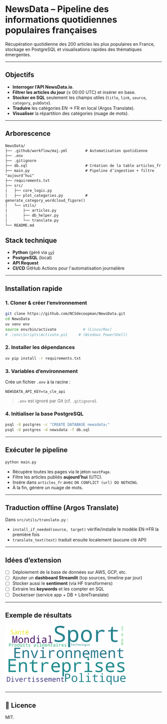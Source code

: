# NewsData – Pipeline des informations quotidiennes populaires françaises

Récupération quotidienne des 200 articles les plus populaires en France, stockage en PostgreSQL et visualisations rapides des thématiques émergentes.

---

## Objectifs

* **Interroger l’API NewsData.io**.
* **Filtrer les articles du jour** (≥ 00:00 UTC) et insérer en base.
* **Stocker en SQL** seulement les champs utiles (`title`, `link`, `source`, `category`, `pubDate`).
* **Traduire** les catégories EN → FR en local (Argos Translate).
* **Visualiser** la répartition des catégories (nuage de mots).

---

## Arborescence

```
NewsData/
├── .github/workflow/maj.yml        # Automatisation quotidienne
├── .env
├── .gitignore
├── db.sql                          # Création de la table articles_fr
├── main.py                         # Pipeline d’ingestion + filtre "aujourd’hui"
├── requirements.txt
├── src/
|   ├── core_logic.py  
│   ├── plot_categories.py          # generate_category_wordcloud_figure()
│   └── utils/
|       ├── articles.py
|       ├── db_helper.py
│       └── translate.py
└── README.md
```

## Stack technique

* **Python** (géré via [`uv`](https://github.com/astral-sh/uv))
* **PostgreSQL** (local)
* **API Request**
* **CI/CD** GitHub Actions pour l'automatisation journalière

---

## Installation rapide

### 1. Cloner & créer l’environnement

```bash
git clone https://github.com/NCSdecoopman/NewsData.git
cd NewsData
uv venv env
source env/bin/activate            # (Linux/Mac)
# .\env\Scripts\Activate.ps1     # (Windows PowerShell)
```

### 2. Installer les dépendances

```bash
uv pip install -r requirements.txt
```

### 3. Variables d’environnement

Crée un fichier `.env` à la racine :

```env
NEWSDATA_API_KEY=ta_cle_api
```

> `.env` est ignoré par Git (cf. `.gitignore`).

### 4. Initialiser la base PostgreSQL

```bash
psql -U postgres -c "CREATE DATABASE newsdata;"
psql -U postgres -d newsdata -f db.sql
```

---

## Exécuter le pipeline

```bash
python main.py
```

* Récupère toutes les pages via le jeton `nextPage`.
* Filtre les articles publiés **aujourd’hui** (UTC).
* Insère dans `articles_fr` avec `ON CONFLICT (url) DO NOTHING`.
* À la fin, génère un nuage de mots.

---

## Traduction offline (Argos Translate)

Dans `src/utils/translate.py` :

* `install_if_needed(source, target)` vérifie/installe le modèle EN→FR la première fois
* `translate_text(text)` traduit ensuite localement (aucune clé API)

---

## Idées d’extension

* [ ] Déploiement de la base de données sur AWS, GCP, etc.
* [ ] Ajouter un **dashboard Streamlit** (top sources, timeline par jour)
* [ ] Stocker aussi le **sentiment** (via HF transformers)
* [ ] Extraire les **keywords** et les compter en SQL
* [ ] Dockeriser (service app + DB + LibreTranslate)

---

## Exemple de résultats

<img src="outputs/wordcloud_2025-07-23.png" height="200">

---

## 📝 Licence

MIT.
